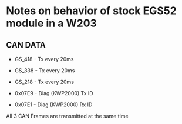 # Notes on behavior of stock EGS52 module in a W203

## CAN DATA

* GS_418 - Tx every 20ms
* GS_338 - Tx every 20ms
* GS_218 - Tx every 20ms

* 0x07E9 - Diag (KWP2000) Tx ID
* 0x07E1 - Diag (KWP2000) Rx ID

All 3 CAN Frames are transmitted at the same time



